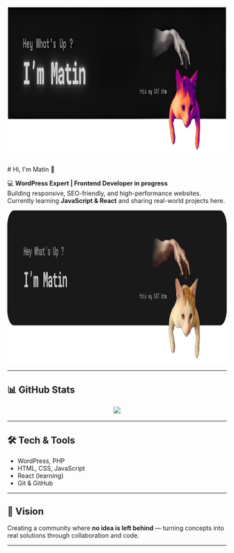 <p align="center">
  <img src="ReadMe-2.png" height="350" />
</p>
# Hi, I'm Matin 👋

💻 **WordPress Expert | Frontend Developer in progress**  
Building responsive, SEO-friendly, and high-performance websites.  
Currently learning **JavaScript & React** and sharing real-world projects here.

<img src="transparent-Photoroom.png
" height="350" />

---

## 📊 GitHub Stats


<p align="center">
  <img src="https://github-readme-streak-stats.herokuapp.com/?user=matinfrz&theme=tokyonight&hide_border=true" height="150" />
</p>

---

## 🛠 Tech & Tools
- WordPress, PHP  
- HTML, CSS, JavaScript  
- React (learning)  
- Git & GitHub  

---

## 🚀 Vision
Creating a community where **no idea is left behind** — turning concepts into real solutions through collaboration and code.

---
